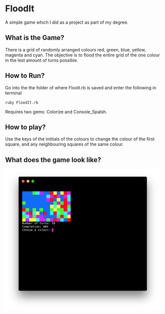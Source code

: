 # FloodIt

A simple game which I did as a project as part of my degree. 

## What is the Game?
There is a grid of randomly arranged colours red, green, blue, yellow, magenta and cyan. The objective is to flood the entire grid of the one colour in the lest amount of turns possible.

## How to Run?
Go into the the folder of where FlooIt.rb is saved and enter the following in terminal
```
ruby FloodIt.rb
```
Requires two gems: Colorize and Console_Spalsh.

## How to play?
Use the keys of the iniitials of the colours to change the colour of the first square, and any neighbouring squares of the same colour.

## What does the game look like?
![Screen shot](/screenshot.png)
